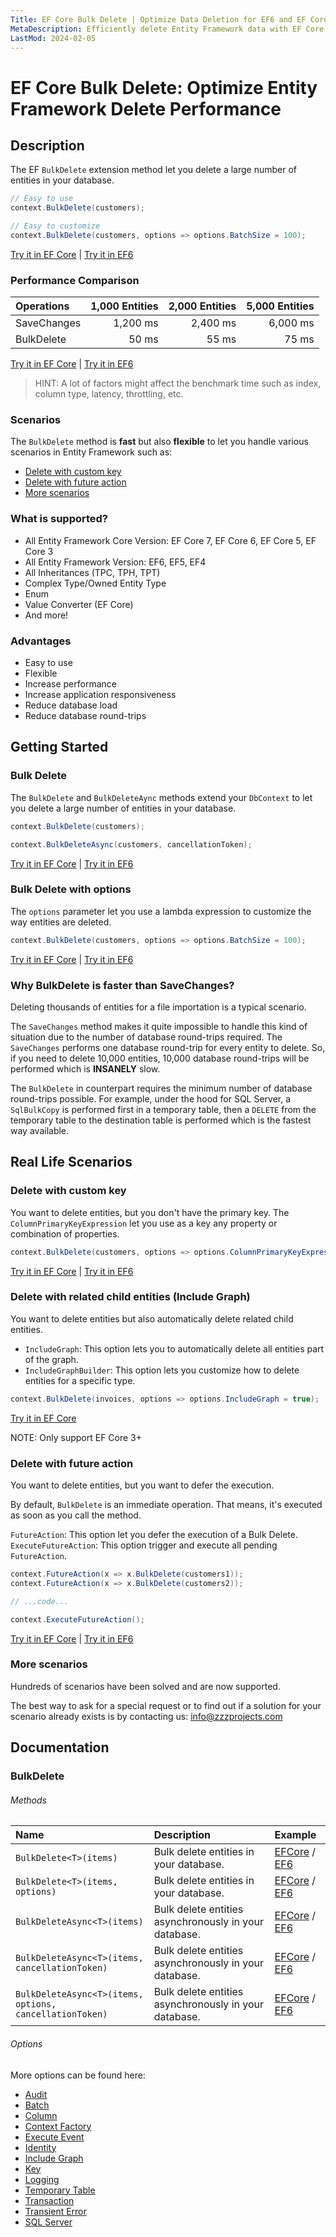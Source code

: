 ```yaml
---
Title: EF Core Bulk Delete | Optimize Data Deletion for EF6 and EF Core
MetaDescription: Efficiently delete Entity Framework data with EF Core Bulk Delete Extensions. Customize options to quickly delete large numbers of entities with ease, compatible with all EF versions including EF Core 7, 6, 5, 3, and EF6. Optimize your database operations - try it now.
LastMod: 2024-02-05
---
```


# EF Core Bulk Delete: Optimize Entity Framework Delete Performance

## Description

The EF `BulkDelete` extension method let you delete a large number of entities in your database.

```csharp
// Easy to use
context.BulkDelete(customers);

// Easy to customize
context.BulkDelete(customers, options => options.BatchSize = 100);
```

[Try it in EF Core](https://dotnetfiddle.net/BCyXU6) | [Try it in EF6](https://dotnetfiddle.net/ESKZJq)

### Performance Comparison

| Operations      | 1,000 Entities | 2,000 Entities | 5,000 Entities |
| :-------------- | -------------: | -------------: | -------------: |
| SaveChanges     | 1,200 ms       | 2,400 ms       | 6,000 ms       |
| BulkDelete      | 50 ms          | 55 ms          | 75 ms         |

[Try it in EF Core](https://dotnetfiddle.net/9r3vLC) | [Try it in EF6](https://dotnetfiddle.net/qYjiA9)

> HINT: A lot of factors might affect the benchmark time such as index, column type, latency, throttling, etc.

### Scenarios
The `BulkDelete` method is **fast** but also **flexible** to let you handle various scenarios in Entity Framework such as:

- [Delete with custom key](#delete-with-custom-key)
- [Delete with future action](#delete-with-future-action)
- [More scenarios](#more-scenarios)

### What is supported?
- All Entity Framework Core Version: EF Core 7, EF Core 6, EF Core 5, EF Core 3
- All Entity Framework Version: EF6, EF5, EF4
- All Inheritances (TPC, TPH, TPT)
- Complex Type/Owned Entity Type
- Enum
- Value Converter (EF Core)
- And more!

### Advantages
- Easy to use
- Flexible
- Increase performance
- Increase application responsiveness
- Reduce database load
- Reduce database round-trips

## Getting Started

### Bulk Delete
The `BulkDelete` and `BulkDeleteAync` methods extend your `DbContext` to let you delete a large number of entities in your database.

```csharp
context.BulkDelete(customers);

context.BulkDeleteAsync(customers, cancellationToken);
```

[Try it in EF Core](https://dotnetfiddle.net/EO0Z1R) | [Try it in EF6](https://dotnetfiddle.net/10nw7a)

### Bulk Delete with options
The `options` parameter let you use a lambda expression to customize the way entities are deleted.

```csharp
context.BulkDelete(customers, options => options.BatchSize = 100);
```

[Try it in EF Core](https://dotnetfiddle.net/lIUiH2) | [Try it in EF6](https://dotnetfiddle.net/ygZVAu)

### Why BulkDelete is faster than SaveChanges?
Deleting thousands of entities for a file importation is a typical scenario.

The `SaveChanges` method makes it quite impossible to handle this kind of situation due to the number of database round-trips required. The `SaveChanges` performs one database round-trip for every entity to delete. So, if you need to delete 10,000 entities, 10,000 database round-trips will be performed which is **INSANELY** slow.

The `BulkDelete` in counterpart requires the minimum number of database round-trips possible. For example, under the hood for SQL Server, a `SqlBulkCopy` is performed first in a temporary table, then a `DELETE` from the temporary table to the destination table is performed which is the fastest way available.

## Real Life Scenarios

### Delete with custom key
You want to delete entities, but you don't have the primary key. The `ColumnPrimaryKeyExpression` let you use as a key any property or combination of properties.

```csharp
context.BulkDelete(customers, options => options.ColumnPrimaryKeyExpression = c => c.Code);    
```

[Try it in EF Core](https://dotnetfiddle.net/91wZzc) | [Try it in EF6](https://dotnetfiddle.net/9M6bKt)

### Delete with related child entities (Include Graph)
You want to delete entities but also automatically delete related child entities.

- `IncludeGraph`: This option lets you to automatically delete all entities part of the graph.
- `IncludeGraphBuilder`: This option lets you customize how to delete entities for a specific type.

```csharp
context.BulkDelete(invoices, options => options.IncludeGraph = true);
```

[Try it in EF Core](https://dotnetfiddle.net/0FxW4t)

NOTE: Only support EF Core 3+

### Delete with future action
You want to delete entities, but you want to defer the execution.

By default, `BulkDelete` is an immediate operation. That means, it's executed as soon as you call the method.

`FutureAction`: This option let you defer the execution of a Bulk Delete.
`ExecuteFutureAction`: This option trigger and execute all pending `FutureAction`.

```csharp
context.FutureAction(x => x.BulkDelete(customers1));
context.FutureAction(x => x.BulkDelete(customers2));

// ...code...

context.ExecuteFutureAction();
```

[Try it in EF Core](https://dotnetfiddle.net/V6KsSl) | [Try it in EF6](https://dotnetfiddle.net/KovTrj) 

### More scenarios
Hundreds of scenarios have been solved and are now supported.

The best way to ask for a special request or to find out if a solution for your scenario already exists is by contacting us:
info@zzzprojects.com

## Documentation

### BulkDelete

###### Methods

| Name | Description | Example |
| :--- | :---------- | :------ |
| `BulkDelete<T>(items)` | Bulk delete entities in your database. | [EFCore](https://dotnetfiddle.net/gwc9hl) / [EF6](https://dotnetfiddle.net/4Jv1H6)|
| `BulkDelete<T>(items, options)` | Bulk delete entities in your database.  | [EFCore](https://dotnetfiddle.net/Qek2MJ) / [EF6](https://dotnetfiddle.net/IedG1h) |
| `BulkDeleteAsync<T>(items)` | Bulk delete entities asynchronously in your database. | [EFCore](https://dotnetfiddle.net/MJLo2d) / [EF6](https://dotnetfiddle.net/n5OhXL) |
| `BulkDeleteAsync<T>(items, cancellationToken)` | Bulk delete entities asynchronously in your database. | [EFCore](https://dotnetfiddle.net/rRL627) / [EF6](https://dotnetfiddle.net/RfSB6I) |
| `BulkDeleteAsync<T>(items, options, cancellationToken)` | Bulk delete entities asynchronously in your database. | [EFCore](https://dotnetfiddle.net/SZ54Px) / [EF6](https://dotnetfiddle.net/r1Hkw7) |

###### Options
More options can be found here:

- [Audit](https://entityframework-extensions.net/audit)
- [Batch](https://entityframework-extensions.net/batch)
- [Column](https://entityframework-extensions.net/column)
- [Context Factory](https://entityframework-extensions.net/context-factory)
- [Execute Event](https://entityframework-extensions.net/execute-event)
- [Identity](https://entityframework-extensions.net/identity)
- [Include Graph](https://entityframework-extensions.net/include-graph)
- [Key](https://entityframework-extensions.net/key)
- [Logging](https://entityframework-extensions.net/logging)
- [Temporary Table](https://entityframework-extensions.net/temporary-table)
- [Transaction](https://entityframework-extensions.net/transaction)
- [Transient Error](https://entityframework-extensions.net/transient-error)
- [SQL Server](https://entityframework-extensions.net/sql-server)
